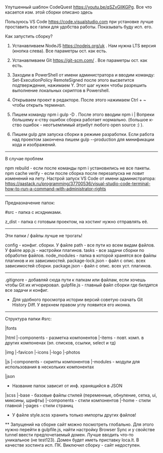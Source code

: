 Улутшенный шаблон CodeQuest https://youtu.be/qSZvGlIKGPg. Все что касается изм. этой сборки описано здесь

Пользуюсь VS Code https://code.visualstudio.com при установке лучше проставить все галки для удобства работы.
Показывать буду исп. его.

Как запустить сборку?

1. Устанавливаем NodeJS https://nodejs.org/uk . Нам нужна LTS версия (кнопка слева). Все параметры ост. как есть.

2. Устанавлмваем Git https://git-scm.com/ . Все параметры ост. как есть.

3. Заходим в PowerShell от имени администратора и вводим команду: Set-ExecutionPolicy RemoteSigned после этого высветится
подтверждение, нажимаем Y. Этот шаг нужен чтобы разрешить выполнение локальных скриптов в Powershell.

3. Открываем проект в редакторе. После этого нажимаем Ctrl + ~ чтобы открыть терминал.

4. Пишем команду npm i gulp -D . После этого вводим npm i | Вопреки большему к-ству ошибок сборка работает нормально.
(большое к-ство ошибок - неотъемлимый атрибут любого open source :) ).

5. Пишем gulp для запуска сборки в режиме разработки. 
Если работа над проектом закончена пишем gulp --production для минификации кода и изображений.
________________________________________________________________________

В случае проблем

npm rebuild - если после команды npm i установились не все пакеты.
npm cache verify - если после сборка после перезапуска не ловит изменений на лету.
Настрой запуск VS Code от имени администратора: 
https://qastack.ru/programming/37700536/visual-studio-code-terminal-how-to-run-a-command-with-administrator-rights
________________________________________________________________________

Предназначение папок:

#src - папка с исхдниками.

z_dist - папка с готовым проектом, на хостинг нужно отправлять её.
_____________________

Эти папки / файлы лучше не трогать!

config - конфиг. сборки. У файле path - все пути ко всем видам файлов. У файле app.js - настройки плагинов.
tasks - все задачи сборки по обработке файлов.
node_modules - папка в которой хранятся все файлы плагинов и их зависимостей.
package-lock.json - файл с опис. всех зависимостей сборки.
package.json - файл с опис. всех уст. плагинов.
_____________________
.gitignore - добавляй сюда пути к папкам или файлам, если хочешь чтобы Git их игнорировал.
gulpfile.js - главный файл сборки где билдятся все задачи и конфиг.

* Для удобного просмотра истории версий советую скачать Git History Diff. У верхнем правом углу появится его иконка.

________________________________________________________________________
Структура папки #src:

|fonts

|html
|-components - разметка компонентов
|-items - повт. комп. в других компоненах (эл. списков, ссылки, select и тд)

|img
|-favicon
|-icons
|-logo
|-photos

|js
|-components - скрипты компонентов
|-modules - модули для использования в нескольких компонентах

|json
* Название папок зависит от инф. хранящийся в JSON

|scss
|-base - базовые файлы стилей (переменные, обнуление, сетка, ui, миксины, шрифты)
|-components - стили компонентов
|-home - стили главной
|-pages - стили страниц
* У файле style.scss хранить только импорты других файлов!

** Запущений на сборке сайт можно посмотреть глобально. Для этого нужно перейти в gulpfile.js, найти настройку Browser Sync и у
свойстве tunnel ввести предпочетаемый домен. Лучше вводить что-то уникальное (не test123). Домен будет иметь приставку loca.lt.
В качестве хостинга исп. ПК. Виключил сборку - сайт недоступен.